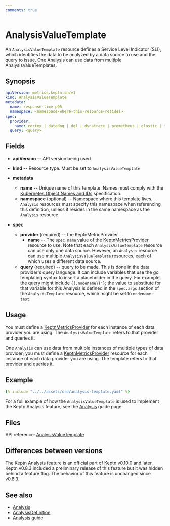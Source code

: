 ```yaml
---
comments: true
---
```


# AnalysisValueTemplate

An `AnalysisValueTemplate` resource
defines a Service Level Indicator (SLI),
which identifies the data to be analyzed
by a data source to use and the query to issue.
One Analysis can use data from multiple AnalysisValueTemplates.

## Synopsis

```yaml
apiVersion: metrics.keptn.sh/v1
kind: AnalysisValueTemplate
metadata:
  name: response-time-p95
  namespace: <namespace-where-this-resource-resides>
spec:
  provider:
    name: cortex | datadog | dql | dynatrace | prometheus | elastic | thanos
  query: <query>
```

## Fields

- **apiVersion** -- API version being used
- **kind** -- Resource type.
  Must be set to `AnalysisValueTemplate`
- **metadata**

    - **name** -- Unique name of this template.
       Names must comply with the
       [Kubernetes Object Names and IDs](https://kubernetes.io/docs/concepts/overview/working-with-objects/names/#dns-subdomain-names)
       specification.
    - **namespace** (optional) -- Namespace where this template lives.
       `Analysis` resources must specify this namespace
       when referencing this definition,
       unless it resides in the same namespace as the `Analysis` resource.

- **spec**
    - **provider** (required) -- the KeptnMetricProvider
        - **name** -- The `spec.name` value of the
            [KeptnMetricsProvider](metricsprovider.md) resource to use.
            Note that each `AnalysisValueTemplate` resource
            can use only one data source.
            However, an `Analysis` resource
            can use multiple `AnalysisValueTemplate` resources,
            each of which uses a different data source.
    - **query** (required) -- query to be made.
       This is done in the data provider's query language.
       It can include variables that use the go templating syntax
       to insert a placeholder in the query.
       For example, the query might include `{{.nodename}}'}`;
       the value to substitute for that variable for this Analysis
       is defined in the `spec.args` section of the `AnalysisTemplate` resource,
       which might be set to `nodename: test`.

## Usage

You must define a
[KeptnMetricsProvider](metricsprovider.md)
for each instance of each data provider you are using.
The `AnalysisValueTemplate` refers to that provider and queries it.

One `Analysis` can use data from multiple instances
of multiple types of data provider;
you must define a
[KeptnMetricsProvider](metricsprovider.md)
resource for each instance of each data provider you are using.
The template refers to that provider and queries it.

## Example

```yaml
{% include "../../assets/crd/analysis-template.yaml" %}
```

For a full example of how the `AnalysisValueTemplate` is used
to implement the Keptn Analysis feature, see the
[Analysis](../../guides/slo.md)
guide page.

## Files

API reference:
[AnalysisValueTemplate](../api-reference/metrics/v1/index.md#analysisvaluetemplate)

## Differences between versions

The Keptn Analysis feature is an official part of Keptn v0.10.0 and later.
Keptn v0.8.3 included a preliminary release of this feature
but it was hidden behind a feature flag.
The behavior of this feature is unchanged since v0.8.3.

## See also

- [Analysis](analysis.md)
- [AnalysisDefinition](analysisdefinition.md)
- [Analysis](../../guides/slo.md) guide
